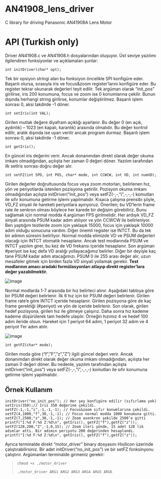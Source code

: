 # AN41908_lens_driver
C library for driving Panasonic AN41908A Lens Motor

# API (Turkish only)
Driver AN41908.c ve AN41908.h dosyalarından oluşuyor. Üst seviye yazılımı ilgilendiren fonksiyonlar ve açıklamaları şunlar:

`int initDriver(char* opt);`

Tek bir opsiyon stringi alan bu fonksiyon öncelikle SPI konfigüre eder. Başarılı olursa, sırasıyla iris ve focus&zoom register’larını konfigüre eder. Bu register tekrar okunarak değerleri teyit edilir.
Tek argüman olarak “init_pos” girilirse, iris 200 konumuna, focus ve zoom ise 0 konumlarına çekilir. Bunun dışında herhangi string girilirse, konumlar değiştirilmez. Başarılı işlem sonrası 0, aksi takdirde -1 döner.

`int setIris(int VAL);`

Girilen mutlak değere diyafram açıklığı ayarlanır. Bu değer 0 (en açık, aydınlık) – 1023 (en kapalı, karanlık) arasında olmalıdır. Bu değer kontrol edilir, aralık dışında ise uyarı verilir ancak program durmaz. Başarılı işlem sonrası 0, aksi takdirde -1 döner.

`int getIris();`

En güncel iris değerini verir. Ancak donanımdan direkt olarak değer okuma imkanı olmadığından, açılışta her zaman 0 değeri döner. Yazılım tarafından ilk setIris sonrası doğru değer alır.

`int setFZ(int SPD, int POS, char* mode, int CCWCW, int VD, int numVD);`

Girilen değerler doğrultusunda focus veya zoom motorları, belirlenen hız, yön ve periyotlarda istenilen pozisyona getirilir. Pozisyon okuma imkanı olmadığından açılışta initDriver(“init_pos”) veya setFZ(-,-,”i”,-,-,-) komutları ile sıfır konumuna getirme işlemi yapılmalıdır.
Kısaca çalışma prensibi şöyle, VD_FZ sinyali ile hareketi periyotlara ayırıyoruz. Önerilen; bu VD’lerin frame rate ile senkron olması böylece her karede bir değişim görebiliriz. Bunu sağlamak için normal modda 4.argüman FPS girilmelidir. Her ardışık VD_FZ sinyali arasında PSUM kadar adım atılıyor ve yön CCWCW ile belirleniyor. Ben yaptığım testlerde zoom için yaklaşık 15000, focus için yaklaşık 10000 adım olduğu sonucuna vardım. Diğer önemli register ise INTCT. Bu da tek bir adımın süresini belirliyor. Normal modda elimizde VD ve PSUM değerleri olacağı için INTCT otomatik hesaplanır.
Ancak test modlarında PSUM ve INTCT yazılım girer, bu kez de VD frekansı içeride hesaplanır. Son argüman #periyot ise kaç defa VD aralığı yollayacağımız belirler. Diğer bir deyişle kaç tane PSUM kadar adım atacağımızı. PSUM 0 ile 255 arası değer alır, uzun mesafeler gitmek için birden fazla VD sinyali yollamak gerekir. **Test modlarının amacı aradaki formülasyonları atlayıp direkt register’lara değer yazabilmektir.**

![image](https://user-images.githubusercontent.com/97564250/232258710-73a06877-6a70-4ccc-862b-d0267deeae13.png)

Normal modlarda 1-7 arasında bir hız belirteci alınır. Aşağıdaki tabloya göre bir PSUM değeri belirlenir. İlk 6 hız için bir PSUM değeri belirlenir. Girilen frame rate’e göre INTCT içeride hesaplanır. Girilen pozisyona göre de kaç frame gerektiği (#periyot) ve yön de içeride belirlenir.
Son olarak, girilen hedef pozisyona, girilen hız ile gitmeye çalışırız. Daha sonra hız kademe kademe düşürülerek tam hedefe ulaşılır. Örneğin hızımız 4 ve hedef 100 adım ileride olsun. Hareket için 1 periyot 64 adım, 1 periyot 32 adım ve 4 periyot 1’er adım atılır.

![image](https://user-images.githubusercontent.com/97564250/232258729-64fc199d-b074-4872-8fcf-f0eec2220a88.png)

`int getFZ(char* mode);`

Girilen moda göre (“f”,”F”,”z”,”Z”) ilgili güncel değeri verir. Ancak donanımdan direkt olarak değer okuma imkanı olmadığından, açılışta her zaman 0 değeri döner. Bu nedenle, yazılım tarafından açılışta initDriver(“init_pos”) veya setFZ(-,-,”i”,-,-,-) komutları ile sıfır konumuna getirme işlemi yapılmalıdır.

## Örnek Kullanım
```
initDriver("no_init_pos"); // Her şey konfigüre edilir (sıfırlama yok)
setIris(350);// Iris 350 değerine çekildi.
setFZ(-1,-1,"i",-1,-1,-1); // Focus&zoom sıfır konumlarına çekildi.
setFZ(4,1000,"f",30,-1,-1); // Focus normal modda 1000 konumuna gitti.
setFZ(7,2500,"z",30,-1,-1); // Zoom asenkron şekilde 2500’e gitti
printf("I:%d F:%d Z:%d\n", getIris(), getFZ("f"),getFZ("z"));
setFZ(128,200,"Z",-1,0,15); // Zoom ileri yönde, 15 adet 128 lik adımlar attı. Bir adımın periyotu 200 değerinden hesaplandı.
printf("I:%d F:%d Z:%d\n", getIris(), getFZ("f"),getFZ("z"));
```
Ayrıca terminalde direkt “motor_driver” binary dosyasını Hisilicon üzerinde çalıştırabilirsiniz. Bir adet initDriver(“no_init_pos”) ve bir setFZ fonksinyonu çalıştırır. Argümanları terminalde girmeniz gerekir:

>`chmod +x ./motor_driver`
>
>`./motor_driver ARG1 ARG2 ARG3 ARG4 ARG5 ARG6`
